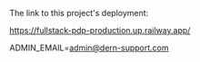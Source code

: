 The link to this project's deployment:

https://fullstack-pdp-production.up.railway.app/

ADMIN_EMAIL=admin@dern-support.com

